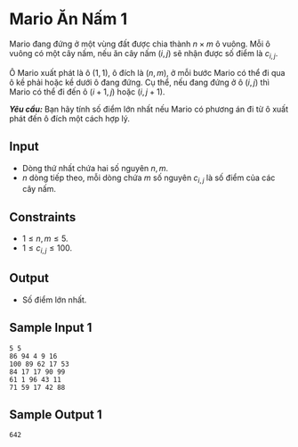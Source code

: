 # Mario Ăn Nấm 1

Mario đang đứng ở một vùng đất được chia thành $n \times m$ ô vuông. Mỗi ô vuông có một cây nấm, nếu ăn cây nấm $(i, j)$ sẽ nhận được số điểm là $c_{i, j}$. 

Ô Mario xuất phát là ô $(1, 1)$, ô đích là $(n, m)$, ở mỗi bước Mario có thể đi qua ô kề phải hoặc kề dưới ô đang đứng. Cụ thể, nếu đang đứng ở ô $(i, j)$ thì Mario có thể đi đến ô $(i + 1, j)$ hoặc $(i, j + 1)$.

***Yêu cầu:*** Bạn hãy tính số điểm lớn nhất nếu Mario có phương án đi từ ô xuất phát đến ô đích một cách hợp lý.

## Input

- Dòng thứ nhất chứa hai số nguyên $n, m$.
- $n$ dòng tiếp theo, mỗi dòng chứa $m$ số nguyên $c_{i, j}$ là số điểm của các cây nấm.

## Constraints

- $1 \le n, m \le 5$.
- $1 \le c_{i, j} \le 100$.

## Output

- Số điểm lớn nhất.

## Sample Input 1

```
5 5
86 94 4 9 16 
100 89 62 17 53 
84 17 17 90 99 
61 1 96 43 11 
71 59 17 42 88
```

## Sample Output 1

```
642
```
